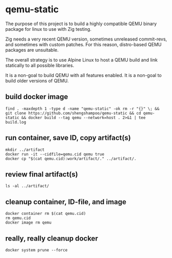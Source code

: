 # qemu-static

The purpose of this project is to build a highly compatible QEMU binary package
for linux to use with Zig testing.

Zig needs a very recent QEMU version, sometimes unreleased commit-revs, and
sometimes with custom patches. For this reason, distro-based QEMU packages are
unsuitable.

The overall strategy is to use Alpine Linux to host a QEMU build and link
statically to all possible libraries.

It is a non-goal to build QEMU with all features enabled.
It is a non-goal to build older versions of QEMU.

## build docker image
```
find . -maxdepth 1 -type d -name "qemu-static" -ok rm -r "{}" \; && git clone https://github.com/shengshampoo/qemu-static && cd qemu-static && docker build --tag qemu --network=host . 2>&1 | tee build.log
```

## run container, save ID, copy artifact(s)
```
mkdir ../artifact
docker run -it --cidfile=qemu.cid qemu true
docker cp "$(cat qemu.cid):work/artifact/." ../artifact/.
```

## review final artifact(s)
```
ls -al ../artifact/
```

## cleanup container, ID-file, and image
```
docker container rm $(cat qemu.cid)
rm qemu.cid
docker image rm qemu
```

## really, really cleanup docker
```
docker system prune --force
```
